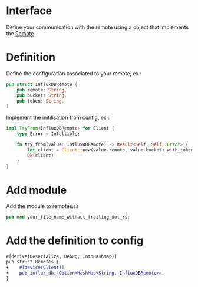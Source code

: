 # Interface
Define your communication with the remote using a object that implements the [Remote](src/remotes/remote.rs).

# Definition
Define the configuration associated to your remote, ex :
```rust
pub struct InfluxDBRemote {
    pub remote: String,
    pub bucket: String,
    pub token: String,
}
```

Implement the initilisation from config, ex : 
```rust
impl TryFrom<InfluxDBRemote> for Client {
    type Error = Infallible;

    fn try_from(value: InfluxDBRemote) -> Result<Self, Self::Error> {
        let client = Client::new(value.remote, value.bucket).with_token(value.token);
        Ok(client)
    }
}
```

# Add module
Add the module to remotes.rs
```rust
pub mod your_file_name_without_trailing_dot_rs;
```

# Add the definition to config
```diff
#[derive(Deserialize, Debug, IntoHashMap)]
pub struct Remotes {
+    #[device(Client)]
+    pub influx_db: Option<HashMap<String, InfluxDBRemote>>,
}
```
